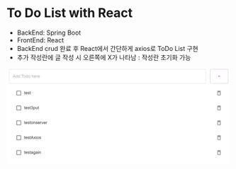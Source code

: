 # To Do List with React

- BackEnd: Spring Boot
- FrontEnd: React
- BackEnd crud 완료 후 React에서 간단하게 axios로 ToDo List 구현
- 추가 작성란에 글 작성 시 오른쪽에 X가 나타남 : 작성란 초기화 가능

![api 목록](./readMeImg/todolist.png)
